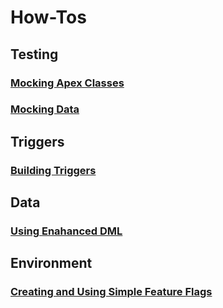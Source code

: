# How-Tos

## Testing

### [Mocking Apex Classes](testing/mocking-classes.md)

### [Mocking Data](testing/mocking-data.md)

## Triggers

### [Building Triggers](triggers/building-triggers.md)

## Data

### [Using Enahanced DML](data/enhanced-dml.md)

## Environment

### [Creating and Using Simple Feature Flags](env/simple-feature-flags.md)
